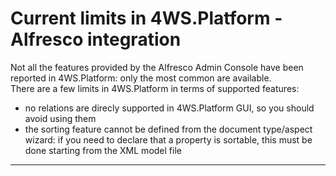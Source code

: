 # Current limits in 4WS.Platform - Alfresco integration

Not all the features provided by the Alfresco Admin Console have been reported in 4WS.Platform: only the most common are available.  
There are a few limits in 4WS.Platform in terms of supported features:

* no relations are direcly supported in 4WS.Platform GUI, so you should avoid using them
* the sorting feature cannot be defined from the document type/aspect wizard: if you need to declare that a property is sortable, this must be done starting from the XML model file

---



